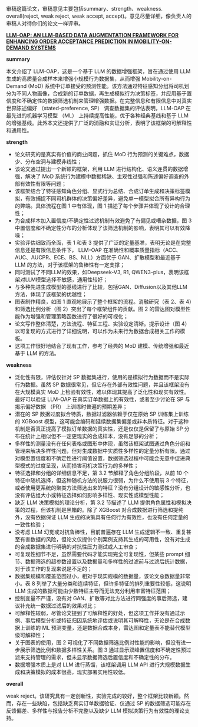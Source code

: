 审稿这篇论文，审稿意见主要包括summary、strength、weakness. overall(reject, weak reject, weak accept, accept)。意见尽量详细，像负责人的审稿人对待你们的论文一样评审。

[**LLM-OAP: AN LLM-BASED DATA AUGMENTATION  FRAMEWORK FOR ENHANCING ORDER ACCEPTANCE  PREDICTION IN MOBILITY-ON-DEMAND SYSTEMS**](https://openreview.net/pdf?id=17wW0MWqjl)

**summary**

本文介绍了 LLM-OAP，这是一个基于 LLM 的数据增强框架，旨在通过使用 LLM 生成的高质量合成样本来增强小规模行为数据集，从而增强 Mobility-on-Demand (MoD) 系统中订单接受的预测性能。该方法通过特征感知分组将司机划分为不同人物画像，合成新的订单数据，再生成模拟行为决策标签，并应用基于置信度和不确定性的数据筛选机制来管理增强数据。在完整信息和有限信息中对真实世界陈述偏好 （stated-preference, SP） 调查数据集的评估表明，LLM-OAP 在最先进的机器学习模型 （ML） 上持续提高性能，优于各种经典基线和基于 LLM 的增强基线。此外本文还提供了广泛的消融和实证分析，表明了该框架的可解释性和通用性。

**strength**

* 论文研究的是真实有价值的商业问题，抓住 MoD 行为预测的关键难点，数据少、分布空洞与建模非线性；
* 该论文通过提出一个新颖的框架，利用 LLM 进行结构化、语义连贯的数据增强，解决了 MoD 系统行为建模中数据稀缺、主观性过强和陈述偏好调查的外部有效性有限等问题；
* 该框架结合了特征感知角色分组、显式行为总结、合成订单生成和决策标签模拟，有效捕捉不同司机群体的决策偏好差异，避免单一模型拟合所有异构行为的弊端。具体流程在图 1 中有体现，图 1 描述了每个步骤并体现了设计的合理性；
* 为合成样本加入置信度/不确定性过滤机制有效避免了有偏见或嘈杂数据，图 3 中置信度和不确定性分布的分析体现了该筛选机制的影响，表明其可以有效降噪；
* 实验评估细致而全面，表 1 和表 3 提供了广泛的定量基准，表明无论是在完整信息还是有限信息条件下， LLM-OAP 在准确性和概率质量指标（ACC、AUC、AUCPR、ECE、BS、NLL）方面优于 GAN、扩散模型和最近基于 LLM 的方法，对于该框架的鲁棒性有一定支撑；
* 同时测试了不同LLM的效果，如Deepseek-V3, R1, QWEN3-plus，表明该框架对LLM模型选择不敏感，通用性较好；
* 与多种先进生成模型的基线进行了比较，包括GAN、Diffusion以及其他LLM方法，体现了该框架的优越性；
* 图表制作精良，如图 1 直观地展示了整个框架的流程。消融研究（表 2、表 4）和筛选比例分析（图 2）突出了每个框架组件的贡献。图 2 的雷达图对模型性能作为增强和管理策略函数进行了很好的可视化；
* 论文写作整体清楚，方法流程、特征工程、实验设定清晰。提示设计（图 4）以可复现的方式进行了详细说明，可以作为未来行为数据合成相关工作的模板。
* 这项工作很好地结合了现有工作，参考了经典的 MoD 建模、传统增强和最近基于 LLM 的方法。

**weakness**

* 泛化性有限，评估仅针对 SP 数据集进行，使用的是模拟行为数据而不是实际行为数据。虽然 SP 数据很常见，但它存在外部有效性问题，并且该框架没有在大规模真实 MoD 上检验有效性，难以体现其提高了泛化性和现实有效性。最好可以验证 LLM-OAP 在真实订单数据上的有效性，或者至少讨论在 SP 与揭示偏好数据 （PR） 上训练时普遍的预期差异；
* 潜在的 SP 数据过度拟合特质，数据过滤器依赖于仅在原始 SP 训练集上训练的 XGBoost 模型，这可能会编码和延续数据集偏差或非本质特征。对于这种机制是否真正提高了模拟订单数据的真实性，还是仅仅是保留了与原始 SP 分布在统计上相似但不一定更现实的合成样本，没有足够的分析；
* 多样性的测量没有在任何表格或图形中体现，虽然该框架试图通过角色分组和管理来解决多样性问题，但对生成数据中实质性多样性的定量分析有限。通过对模型置信度和不确定性进行阈值设置，数据筛选过程中可能会无意中促进典型模式的过度呈现，从而损害司机决策行为的多样性；
* 特征选择和分组的详细信息不足，第 3.2 节解释了角色分组阶段，从前 10 个特征中随机选择，但这种随机方法的说服力很弱，为什么不使用前 3 个特征，或者使用更系统的聚类方法筛选出来的特征？没有分组设计的敏感性分析，也没有评估组大小或特征选择如何影响多样性、现实性或模型性能；
* 缺乏 LLM 决策模拟的理论分析，第 3.2 节描述了 LLM 提供角色属性和模拟决策的过程，但该机制是黑箱的。除了 XGBoost 对合成数据进行筛选和提纯外，没有依据保证 LLM 生成的决策具有任何行为有效性，也没有任何定量的一致性检验；
* 没考虑 LLM 幻觉或对抗鲁棒性，目前普遍存在 LLM 生成逻辑不一致、重复甚至有害数据的风险，但论文仅提供个别案例支持其生成的可用性，没有对生成的合成数据集进行明确的对抗性压力测试或人工审查；
* 可复现性细节不足，虽然需要代码才能实现完全可复现性，但某些 prompt 细节、数据筛选的超参数设置以及数据量和多样性的过滤前与过滤后统计数据，对于该工作的复现来说是不足的；
* 数据集规模和覆盖范围过小，相对于现实规模的数据量，该论文总数据量非常小。表 8 列举了大量分类和连续特征，但许多特征的排列重要性较低，这说明 LLM 生成的数据可能由少数特征主导而无法充分利用丰富特征范围；
* 控制变量不严谨，没有对 GAN、扩散等对比方法进行同强度的事后筛选，建议补充统一数据过滤后的效果对比；
* 可解释性较弱，尽管论文提到了可解释性的好处，但这项工作并没有通过示例、事后模型分析或特征归因系统地评估或说明其可解释性，无论是在合成数据上训练的 ML 预测变量，还是数据合成本身，雷达图和定量表不能替代模型级可解释性；
* 关于图表的使用，图 2 可视化了不同数据筛选比例对性能的影响，但没有进一步展示筛选比例和数据多样性关系。图 3 通过显示双峰置信度和不确定性预过滤来支持管理的需求，但未显示数据筛选后置信度和不确定性的分布。
* 数据增强本质上是对 LLM 进行蒸馏，该框架调用 LLM API 进行大规模数据生成和决策模拟的成本很高，现实部署实用性较低。


**overall**

weak reject。该研究具有一定创新性，实验完成的较好，整个框架比较新颖。然而，存在一些缺陷，包括缺乏真实订单数据验证、仅通过 SP 的数据筛选可能存在反馈偏差、多样性与报告分析不完整以及缺少 LLM 模拟决策行为有效性的理论支持。



